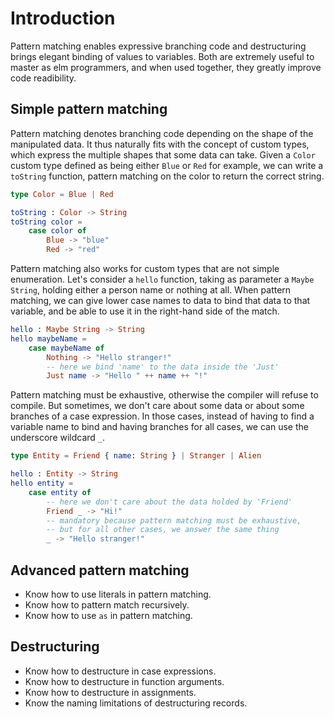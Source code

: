 # Introduction

Pattern matching enables expressive branching code and destructuring brings elegant binding of values to variables.
Both are extremely useful to master as elm programmers, and when used together, they greatly improve code readibility.

## Simple pattern matching

Pattern matching denotes branching code depending on the shape of the manipulated data.
It thus naturally fits with the concept of custom types, which express the multiple shapes that some data can take.
Given a `Color` custom type defined as being either `Blue` or `Red` for example, we can write a `toString` function, pattern matching on the color to return the correct string.

```elm
type Color = Blue | Red

toString : Color -> String
toString color =
    case color of
        Blue -> "blue"
        Red -> "red"
```

Pattern matching also works for custom types that are not simple enumeration.
Let's consider a `hello` function, taking as parameter a `Maybe String`, holding either a person name or nothing at all.
When pattern matching, we can give lower case names to data to bind that data to that variable, and be able to use it in the right-hand side of the match.

```elm
hello : Maybe String -> String
hello maybeName =
    case maybeName of
        Nothing -> "Hello stranger!"
        -- here we bind 'name' to the data inside the 'Just'
        Just name -> "Hello " ++ name ++ "!"
```

Pattern matching must be exhaustive, otherwise the compiler will refuse to compile.
But sometimes, we don't care about some data or about some branches of a case expression.
In those cases, instead of having to find a variable name to bind and having branches for all cases, we can use the underscore wildcard `_`.

```elm
type Entity = Friend { name: String } | Stranger | Alien

hello : Entity -> String
hello entity =
    case entity of
        -- here we don't care about the data holded by 'Friend'
        Friend _ -> "Hi!"
        -- mandatory because pattern matching must be exhaustive,
        -- but for all other cases, we answer the same thing
        _ -> "Hello stranger!"
```

## Advanced pattern matching

- Know how to use literals in pattern matching.
- Know how to pattern match recursively.
- Know how to use `as` in pattern matching.

## Destructuring

- Know how to destructure in case expressions.
- Know how to destructure in function arguments.
- Know how to destructure in assignments.
- Know the naming limitations of destructuring records.
